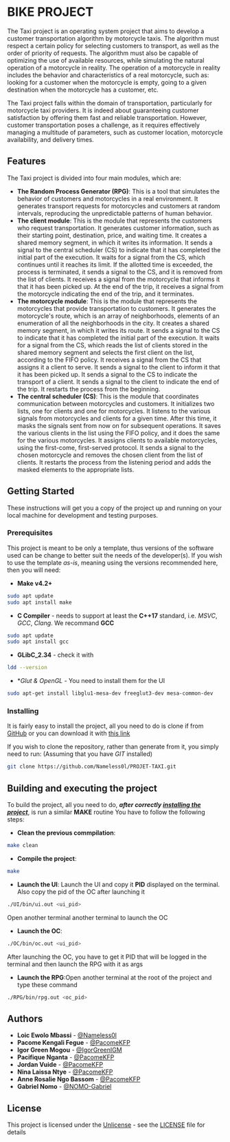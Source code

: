 # BIKE PROJECT

The Taxi project is an operating system project that aims to develop a customer transportation algorithm by motorcycle taxis. The algorithm must respect a certain policy for selecting customers to transport, as well as the order of priority of requests. The algorithm must also be capable of optimizing the use of available resources, while simulating the natural operation of a motorcycle in reality. The operation of a motorcycle in reality includes the behavior and characteristics of a real motorcycle, such as: looking for a customer when the motorcycle is empty, going to a given destination when the motorcycle has a customer, etc.

The Taxi project falls within the domain of transportation, particularly for motorcycle taxi providers. It is indeed about guaranteeing customer satisfaction by offering them fast and reliable transportation. However, customer transportation poses a challenge, as it requires effectively managing a multitude of parameters, such as customer location, motorcycle availability, and delivery times.

## Features

The Taxi project is divided into four main modules, which are:

- **The Random Process Generator (RPG)**: This is a tool that simulates the behavior of customers and motorcycles in a real environment. It generates transport requests for motorcycles and customers at random intervals, reproducing the unpredictable patterns of human behavior.
- **The client module**: This is the module that represents the customers who request transportation. It generates customer information, such as their starting point, destination, price, and waiting time. It creates a shared memory segment, in which it writes its information. It sends a signal to the central scheduler (CS) to indicate that it has completed the initial part of the execution. It waits for a signal from the CS, which continues until it reaches its limit. If the allotted time is exceeded, the process is terminated, it sends a signal to the CS, and it is removed from the list of clients. It receives a signal from the motorcycle that informs it that it has been picked up. At the end of the trip, it receives a signal from the motorcycle indicating the end of the trip, and it terminates.
- **The motorcycle module**: This is the module that represents the motorcycles that provide transportation to customers. It generates the motorcycle's route, which is an array of neighborhoods, elements of an enumeration of all the neighborhoods in the city. It creates a shared memory segment, in which it writes its route. It sends a signal to the CS to indicate that it has completed the initial part of the execution. It waits for a signal from the CS, which reads the list of clients stored in the shared memory segment and selects the first client on the list, according to the FIFO policy. It receives a signal from the CS that assigns it a client to serve. It sends a signal to the client to inform it that it has been picked up. It sends a signal to the CS to indicate the transport of a client. It sends a signal to the client to indicate the end of the trip. It restarts the process from the beginning.
- **The central scheduler (CS)**: This is the module that coordinates communication between motorcycles and customers. It initializes two lists, one for clients and one for motorcycles. It listens to the various signals from motorcycles and clients for a given time. After this time, it masks the signals sent from now on for subsequent operations. It saves the various clients in the list using the FIFO policy, and it does the same for the various motorcycles. It assigns clients to available motorcycles, using the first-come, first-served protocol. It sends a signal to the chosen motorcycle and removes the chosen client from the list of clients. It restarts the process from the listening period and adds the masked elements to the appropriate lists.



## Getting Started

These instructions will get you a copy of the project up and running on your local
machine for development and testing purposes.

### Prerequisites

This project is meant to be only a template, thus versions of the software used
can be change to better suit the needs of the developer(s). If you wish to use the
template *as-is*, meaning using the versions recommended here, then you will need:

* **Make v4.2+**
```bash
sudo apt update
sudo apt install make
```

* **C Compiler** - needs to support at least the **C++17** standard, i.e. *MSVC*,
*GCC*, *Clang*. We recommand **GCC**
```bash
sudo apt update
sudo apt install gcc
```


* **GLibC_2.34** - check it with 
```bash 
ldd --version
```

* **Glut & OpenGL* - You need to install them for the UI
```bash
sudo apt-get install libglu1-mesa-dev freeglut3-dev mesa-common-dev
```
### Installing

It is fairly easy to install the project, all you need to do is clone if from
[GitHub](https://github.com/Nameless0l/PROJET-TAXI.git)
or you can download it with [this link](https://github.com/Nameless0l/PROJET-TAXI/archive/refs/head/main.zip)

If you wish to clone the repository, rather than generate from it, you simply need
to run: (Assuming that you have *GIT* installed)

```bash
git clone https://github.com/Nameless0l/PROJET-TAXI.git
```


## Building and executing the project

To build the project, all you need to do, ***after correctly
[installing the project](README.md#Installing)***, is run a similar **MAKE** routine
You have to follow the following steps:


* **Clean the previous commpilation**:
```bash
make clean 
``` 

* **Compile the project**:
```bash
make
```

* **Launch the UI**: Launch the UI and copy it **PID** displayed on the terminal. Also copy the pid of the OC after launching it
```bash
./UI/bin/ui.out <ui_pid>
```

Open another terminal another terminal to launch the OC

* **Launch the OC**:
```bash
./OC/bin/oc.out <ui_pid>
```

After launching the OC, you have to get it PID that will be logged in the terminal and then launch the RPG with it as args

* **Launch the RPG**:Open another terminal at the root of the project and type these command
```bash
./RPG/bin/rpg.out <oc_pid>
```


## Authors

* **Loic Ewolo Mbassi** - [@Nameless0l](https://github.com/Nameless0l)
* **Pacome Kengali Fegue** - [@PacomeKFP](https://github.com/PacomeKFP)
* **Igor Green Mogou** - [@IgorGreenIGM](https://github.com/IgorGreenIGM)
* **Pacifique Nganta** - [@PacomeKFP](https://github.com/PacomeKFP)
* **Jordan Vuide** - [@PacomeKFP](https://github.com/PacomeKFP)
* **Nina Laissa Ntye** - [@PacomeKFP](https://github.com/PacomeKFP)
* **Anne Rosalie Ngo Bassom** - [@PacomeKFP](https://github.com/PacomeKFP)
* **Gabriel Nomo** - [@NOMO-Gabriel](https://github.com/NOMO-Gabriel)

## License

This project is licensed under the [Unlicense](https://unlicense.org/) - see the
[LICENSE](LICENSE) file for details

